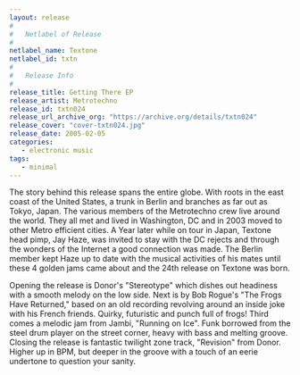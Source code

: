 ```yaml
---
layout: release
#
#   Netlabel of Release
#
netlabel_name: Textone
netlabel_id: txtn
#
#   Release Info
#
release_title: Getting There EP
release_artist: Metrotechno
release_id: txtn024
release_url_archive_org: "https://archive.org/details/txtn024"
release_cover: "cover-txtn024.jpg"
release_date: 2005-02-05
categories:
   - electronic music
tags:
   - minimal
---
```

The story behind this release spans the entire globe. With roots in the east coast of the United States, a trunk in Berlin and branches as far out as Tokyo, Japan. The various members of the Metrotechno crew live around the world. They all met and lived in Washington, DC and in 2003 moved to other Metro efficient cities. A Year later while on tour in Japan, Textone head pimp, Jay Haze, was invited to stay with the DC rejects and through the wonders of the Internet a good connection was made. The Berlin member kept Haze up to date with the musical activities of his mates until these 4 golden jams came about and the 24th release on Textone was born.

Opening the release is Donor's "Stereotype" which dishes out headiness with a smooth melody on the low side. Next is by Bob Rogue's "The Frogs Have Returned," based on an old recording revolving around an inside joke with his French friends. Quirky, futuristic and punch full
of frogs! Third comes a melodic jam from Jambi, "Running on Ice". Funk borrowed from the steel drum player on the street corner, heavy with bass and melting groove. Closing the release is fantastic twilight zone track, "Revision" from Donor. Higher up in BPM, but deeper in the groove with a touch of an eerie undertone to question your sanity.